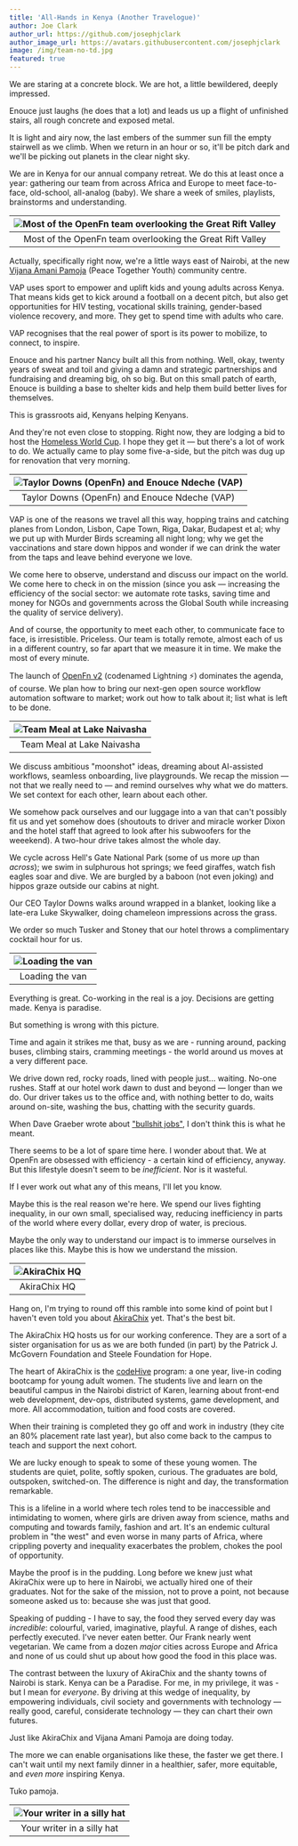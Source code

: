 ```yaml
---
title: 'All-Hands in Kenya (Another Travelogue)'
author: Joe Clark
author_url: https://github.com/josephjclark
author_image_url: https://avatars.githubusercontent.com/josephjclark
image: /img/team-no-td.jpg
featured: true
---
```


We are staring at a concrete block. We are hot, a little bewildered, deeply
impressed.

Enouce just laughs (he does that a lot) and leads us up a flight of unfinished
stairs, all rough concrete and exposed metal.

It is light and airy now, the last embers of the summer sun fill the empty
stairwell as we climb. When we return in an hour or so, it'll be pitch dark and
we'll be picking out planets in the clear night sky.

We are in Kenya for our annual company retreat. We do this at least once a year:
gathering our team from across Africa and Europe to meet face-to-face,
old-school, all-analog (baby). We share a week of smiles, playlists, brainstorms
and understanding.

| ![Most of the OpenFn team overlooking the Great Rift Valley](/img/team-kenya.jpg) |
| :-------------------------------------------------------------------------------: |
|             Most of the OpenFn team overlooking the Great Rift Valley             |

<!--truncate-->

Actually, specifically right now, we're a little ways east of Nairobi, at the
new [Vijana Amani Pamoja](https://vijanaamanipamoja.org/) (Peace Together Youth)
community centre.

VAP uses sport to empower and uplift kids and young adults across Kenya. That
means kids get to kick around a football on a decent pitch, but also get
opportunities for HIV testing, vocational skills training, gender-based violence
recovery, and more. They get to spend time with adults who care.

VAP recognises that the real power of sport is its power to mobilize, to
connect, to inspire.

Enouce and his partner Nancy built all this from nothing. Well, okay, twenty
years of sweat and toil and giving a damn and strategic partnerships and
fundraising and dreaming big, oh so big. But on this small patch of earth,
Enouce is building a base to shelter kids and help them build better lives for
themselves.

This is grassroots aid, Kenyans helping Kenyans.

And they're not even close to stopping. Right now, they are lodging a bid to
host the
[Homeless World Cup](https://www.homelessworldcup.org/stories/more-than-a-game-using-football-to-drive-social-change-in-kenya).
I hope they get it — but there's a lot of work to do. We actually came to play
some five-a-side, but the pitch was dug up for renovation that very morning.

| ![Taylor Downs (OpenFn) and Enouce Ndeche (VAP)](/img/taylor-enouce.jpeg) |
| :-----------------------------------------------------------------------: |
|               Taylor Downs (OpenFn) and Enouce Ndeche (VAP)               |

VAP is one of the reasons we travel all this way, hopping trains and catching
planes from London, Lisbon, Cape Town, Riga, Dakar, Budapest et al; why we put
up with Murder Birds screaming all night long; why we get the vaccinations and
stare down hippos and wonder if we can drink the water from the taps and leave
behind everyone we love.

We come here to observe, understand and discuss our impact on the world. We come
here to check in on the mission (since you ask — increasing the efficiency of
the social sector: we automate rote tasks, saving time and money for NGOs and
governments across the Global South while increasing the quality of service
delivery).

And of course, the opportunity to meet each other, to communicate face to face,
is irresistible. Priceless. Our team is totally remote, almost each of us in a
different country, so far apart that we measure it in time. We make the most of
every minute.

The launch of [OpenFn v2](https://www.openfn.org/blog/lightning-is-here)
(codenamed Lightning ⚡) dominates the agenda, of course. We plan how to bring
our next-gen open source workflow automation software to market; work out how to
talk about it; list what is left to be done.

| ![Team Meal at Lake Naivasha](/img/team-kenya-meal.jpg) |
| :-----------------------------------------------------: |
|               Team Meal at Lake Naivasha                |

We discuss ambitious "moonshot" ideas, dreaming about AI-assisted workflows,
seamless onboarding, live playgrounds. We recap the mission — not that we really
need to — and remind ourselves why what we do matters. We set context for each
other, learn about each other.

We somehow pack ourselves and our luggage into a van that can't possibly fit us
and yet somehow does (shoutouts to driver and miracle worker Dixon and the hotel
staff that agreed to look after his subwoofers for the weeekend). A two-hour
drive takes almost the whole day.

We cycle across Hell's Gate National Park (some of us more _up_ than _across_);
we swim in sulphurous hot springs; we feed giraffes, watch fish eagles soar and
dive. We are burgled by a baboon (not even joking) and hippos graze outside our
cabins at night.

Our CEO Taylor Downs walks around wrapped in a blanket, looking like a late-era
Luke Skywalker, doing chameleon impressions across the grass.

We order so much Tusker and Stoney that our hotel throws a complimentary
cocktail hour for us.

| ![Loading the van](/img/dixons-van.webp) |
| :--------------------------------------: |
|             Loading the van              |

Everything is great. Co-working in the real is a joy. Decisions are getting
made. Kenya is paradise.

But something is wrong with this picture.

Time and again it strikes me that, busy as we are - running around, packing
buses, climbing stairs, cramming meetings - the world around us moves at a very
different pace.

We drive down red, rocky roads, lined with people just... waiting. No-one
rushes. Staff at our hotel work dawn to dust and beyond — longer than we do. Our
driver takes us to the office and, with nothing better to do, waits around
on-site, washing the bus, chatting with the security guards.

When Dave Graeber wrote about
["bullshit jobs"](https://www.newyorker.com/books/under-review/the-bullshit-job-boom),
I don't think this is what he meant.

There seems to be a lot of spare time here. I wonder about that. We at OpenFn
are obsessed with efficiency - a certain kind of efficiency, anyway. But this
lifestyle doesn't seem to be _inefficient_. Nor is it wasteful.

If I ever work out what any of this means, I'll let you know.

Maybe this is the real reason we're here. We spend our lives fighting
inequality, in our own small, specialised way, reducing inefficiency in parts of
the world where every dollar, every drop of water, is precious.

Maybe the only way to understand our impact is to immerse ourselves in places
like this. Maybe this is how we understand the mission.

| ![AkiraChix HQ](/img/akira-chix.jpg) |
| :----------------------------------: |
|             AkiraChix HQ             |

Hang on, I'm trying to round off this ramble into some kind of point but I
haven't even told you about [AkiraChix](https://akirachix.com/) yet. That's the
best bit.

The AkiraChix HQ hosts us for our working conference. They are a sort of a
sister organisation for us as we are both funded (in part) by the Patrick J.
McGovern Foundation and Steele Foundation for Hope.

The heart of AkiraChix is the
[codeHive](https://akirachix.com/programs/codeHive/) program: a one year,
live-in coding bootcamp for young adult women. The students live and learn on
the beautiful campus in the Nairobi district of Karen, learning about front-end
web development, dev-ops, distributed systems, game development, and more. All
accommodation, tuition and food costs are covered.

When their training is completed they go off and work in industry (they cite an
80% placement rate last year), but also come back to the campus to teach and
support the next cohort.

We are lucky enough to speak to some of these young women. The students are
quiet, polite, softly spoken, curious. The graduates are bold, outspoken,
switched-on. The difference is night and day, the transformation remarkable.

This is a lifeline in a world where tech roles tend to be inaccessible and
intimidating to women, where girls are driven away from science, maths and
computing and towards family, fashion and art. It's an endemic cultural problem
in "the west" and even worse in many parts of Africa, where crippling poverty
and inequality exacerbates the problem, chokes the pool of opportunity.

Maybe the proof is in the pudding. Long before we knew just what AkiraChix were
up to here in Nairobi, we actually hired one of their graduates. Not for the
sake of the mission, not to prove a point, not because someone asked us to:
because she was just that good.

Speaking of pudding - I have to say, the food they served every day was
_incredible_: colourful, varied, imaginative, playful. A range of dishes, each
perfectly executed. I've never eaten better. Our Frank nearly went vegetarian.
We came from a dozen _major_ cities across Europe and Africa and none of us
could shut up about how good the food in this place was.

The contrast between the luxury of AkiraChix and the shanty towns of Nairobi is
stark. Kenya can be a Paradise. For me, in my privilege, it was - but I mean for
_everyone_. By driving at this wedge of inequality, by empowering individuals,
civil society and governments with technology — really good, careful,
considerate technology — they can chart their own futures.

Just like AkiraChix and Vijana Amani Pamoja are doing today.

The more we can enable organisations like these, the faster we get there. I
can't wait until my next family dinner in a healthier, safer, more equitable,
and _even more_ inspiring Kenya.

Tuko pamoja.

| ![Your writer in a silly hat](/img/kenya-joe.jpg) |
| :-----------------------------------------------: |
|            Your writer in a silly hat             |
